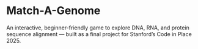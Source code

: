 # Match-A-Genome
An interactive, beginner-friendly game to explore DNA, RNA, and protein sequence alignment — built as a final project for Stanford’s Code in Place 2025.
